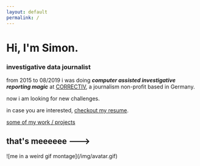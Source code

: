 ```yaml
---
layout: default
permalink: /
---
```


# Hi, I'm Simon.

### investigative data journalist

from 2015 to 08/2019 i was doing ***computer assisted investigative reporting
magic*** at [CORRECTIV](https://correctiv.org), a journalism non-profit based
in Germany.

now i am looking for new challenges.

in case you are interested, [checkout my resume](https://github.com/simonwoerpel/CV).

[some of my work / projects](/projects/)

<h2 class="schnickschnack">that's meeeeee ---></h2>
![me in a weird gif montage](/img/avatar.gif)
